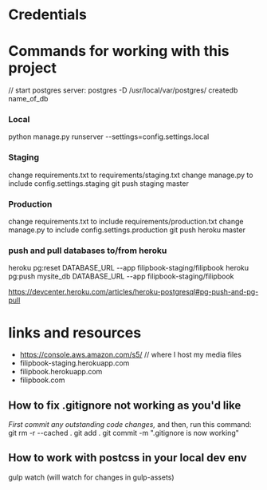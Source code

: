 # Credentials

# Commands for working with this project
// start postgres server:
postgres -D /usr/local/var/postgres/
createdb name_of_db

### Local
python manage.py runserver --settings=config.settings.local

### Staging
change requirements.txt to requirements/staging.txt
change manage.py to include config.settings.staging
git push staging master

### Production
change requirements.txt to include requirements/production.txt
change manage.py to include config.settings.production
git push heroku master

### push and pull databases to/from heroku
heroku pg:reset DATABASE_URL --app filipbook-staging/filipbook
heroku pg:push mysite_db DATABASE_URL --app filipbook-staging/filipbook

https://devcenter.heroku.com/articles/heroku-postgresql#pg-push-and-pg-pull

# links and resources
* https://console.aws.amazon.com/s5/ // where I host my media files
* filipbook-staging.herokuapp.com
* filipbook.herokuapp.com
* filipbook.com

## How to fix .gitignore not working as you'd like
*First commit any outstanding code changes,* and then, run this command:
git rm -r --cached .
git add .
git commit -m ".gitignore is now working"

## How to work with postcss in your local dev env
gulp watch (will watch for changes in gulp-assets)
